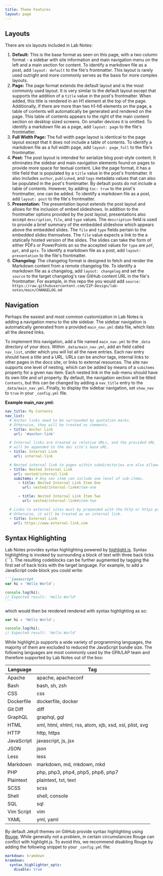 ```yaml
---
title: Theme Features
layout: page
---
```


## Layouts

There are six layouts included in Lab Notes:

1. **Default:** This is the base format as seen on this page, with a two column format - a sidebar with site information and main navigation menu on the left and a main section for content. To identify a markdown file as a post, add `layout: default` to the file's frontmatter. This layout is rarely used outright and more commonly serves as the basis for more complex layouts.
1. **Page:** The page format extends the default layout and is the most commonly used layout. It is very similar to the default layout except that supports the addition of a `title` value in the post's frontmatter. When added, this title is rendered in an H1 element at the top of the page. Additionally, if there are more than two h1-h6 elements on the page, a table of contents will automatically be generated and rendered on the page. This table of contents appears to the right of the main content section on desktop sized screens. On smaller devices it is omitted. To identify a markdown file as a page, add `layout: page` to the file's frontmatter.
1. **Full Width Page:** The full width page layout is identical to the page layout except that it does not include a table of contents. To identify a markdown file as a full width page, add `layout: page_full` to the file's frontmatter.
1. **Post:** The post layout is intended for serialize blog post-style content. It eliminates the sidebar and main navigation elements found on pages to provide more space for textual content. Like the page format, it has a title field that is populated by a `title` value in the post's frontmatter. It also includes `author`, `published`, and `tags` metadata values that can also be populated in the post's frontmatter. By default posts do not include a table of contents. However, by adding `toc: true` to the post's frontmatter, one can be added. To identify a markdown file as a post, add `layout: post` to the file's frontmatter.
1. **Presentation:** The presentation layout extends the post layout and allows for the inclusion of embed slideshows. In addition to the frontmatter options provided by the post layout, presentations also accept `description`, `file`, and `type` values. The `description` field is used to provide a brief summary of the embedded slideshow which appears above the embedded slides. The `file` and `type` fields pertain to the embedded slides themselves. The `file` value expects a link to the a statically hosted version of the slides. The slides can take the form of either PDFs or PowerPoints an so the accepted values for `type` are `pdf`, `ppt`, and `pptx`. To identify a markdown file as a post, add `layout: presentation` to the file's frontmatter.
1. **Changelog:** The changelog format is designed to fetch and render the Markdown content from a remote changelog file. To identify a markdown file as a changelog, add `layout: changelog` and set the `source` to the target changelog's raw GitHub content URL in the file's frontmatter. For example, in this repo the you would add `source: https://raw.githubusercontent.com/IIP-Design/lab-notes/main/CHANGELOG.md`

## Navigation

Perhaps the easiest and most common customization in Lab Notes is adding a navigation menu to the site sidebar. The sidebar navigation is automatically generated from a provided `main_nav.yml` data file, which lists all the desired links.

To implement this navigation, add a file named `main_nav.yml` to the `_data` directory of your docs. Within `_data/main_nav.yml`, add an field called `nav_list`, under which you will list all the nave entries. Each nav entry should have a title and a URL. URLs can be anchor tags, internal links to other pages in the docs site, or links to external resources. The site nav supports one level of nesting, which can be added by means of a `subitems` property for a given nav item. Each nested link in the sub-menu should have its own title and url property. By default, the navigation section will be titled `Contents`, but this can be changed by adding a `nav_title` entry to the `_data/main_nav.yml`. Finally, to display the sidebar navigation, set `show_nav` to `true` in your `_config.yml` file.

**Example main_nav.yml:**

```yml
nav_title: My Contents
nav_list:
  # Anchor links need to be surrounded by quotation marks.
  # Otherwise, they will be treated as comments.
  - title: Anchor Link
    url: '#anchor-link'

  # Internal links are treated as relative URLs, and the provided URL
  # will be appended to the doc site's base URL.
  - title: Internal Link
    url: internal-link

  # Nested internal link to pages within subdirectories are also allowed.
  - title: Nested Internal Link
    url: nested/internal-link
    subitems: # Any nav item can include one level of sub-items.
      - title: Nested Internal Link Item One
        url: nested/internal-link#item-one

      - title: Nested Internal Link Item Two
        url: nested/internal-link#item-two

  # Links to external sites must by prepended with the http or https protocol.
  # Otherwise, it will be treated as an internal link.
  - title: External Link
    url: https://www.external-link.com
```

## Syntax Highlighting

Lab Notes provides syntax highlighting powered by [highlight.js](https://highlightjs.org/). Syntax highlighting is invoked by surrounding a block of text with three back ticks (```). The resulting codeblocks can be further augmented by tagging the first set of back ticks with the target language. For example, to add a JavaScript code block you could write:

````md
```javascript
var hi = 'Hello World';

console.log(hi);
// Expected result: 'Hello World'
```
````

which would then be rendered rendered with syntax highlighting as so:

```javascript
var hi = 'Hello World';

console.log(hi);
// Expected result: 'Hello World'
```

While highlight.js supports a wide variety of programming languages, the majority of them are excluded to reduced the JavaScript bundle size. The following languages are most commonly used by the GPA/LAP team and therefore supported by Lab Notes out of the box:

| Language   | Tag                                                    |
| ---------- | ------------------------------------------------------ |
| Apache     | apache, apacheconf                                     |
| Bash       | bash, sh, zsh                                          |
| CSS        | css                                                    |
| Dockerfile | dockerfile, docker                                     |
| Git Diff   | diff                                                   |
| GraphQL    | graphql, gql                                           |
| HTML       | xml, html, xhtml, rss, atom, xjb, xsd, xsl, plist, svg |
| HTTP       | http, https                                            |
| JavaScript | javascript, js, jsx                                    |
| JSON       | json                                                   |
| Less       | less                                                   |
| Markdown   | markdown, md, mkdown, mkd                              |
| PHP        | php, php3, php4, php5, php6, php7                      |
| Plaintext  | plaintext, txt, text                                   |
| SCSS       | scss                                                   |
| Shell      | shell, console                                         |
| SQL        | sql                                                    |
| Vim Script | vim                                                    |
| YAML       | yml, yaml                                              |

By default Jekyll themes on GitHub provide syntax highlighting using [Rouge](http://rouge.jneen.net/). While generally not a problem, in certain circumstances Rouge can conflict with highlight.js. To avoid this, we recommend disabling Rouge by adding the following snippet to your `_config.yml` file:

```yml
markdown: kramdown
kramdown:
  syntax_highlighter_opts:
    disable: true
```

